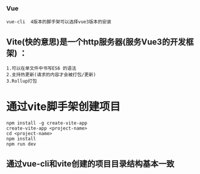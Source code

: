 ### Vue
    vue-cli  4版本的脚手架可以选择vue3版本的安装



## Vite(快的意思)是一个http服务器(服务Vue3的开发框架) ：
    1.可以在单文件中书写ES6 的语法
    2.支持热更新(请求的内容才会被打包/更新)
    3.Rollup打包

# 通过vite脚手架创建项目
    npm install -g create-vite-app
    create-vite-app <project-name>
    cd <project-name>
    npm install
    npm run dev

## 通过vue-cli和vite创建的项目目录结构基本一致
  
